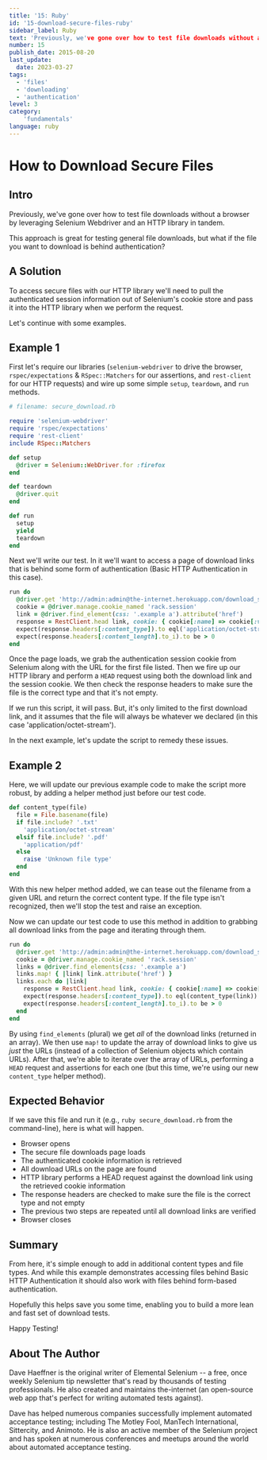 ```yaml
---
title: '15: Ruby'
id: '15-download-secure-files-ruby'
sidebar_label: Ruby 
text: 'Previously, we've gone over how to test file downloads without a browser by leveraging Selenium Webdriver and an HTTP library in tandem. This approach is great for testing general file downloads, but what if the file you want to download is behind authentication?'
number: 15
publish_date: 2015-08-20
last_update:
  date: 2023-03-27
tags:
  - 'files'
  - 'downloading'
  - 'authentication'
level: 3
category:
    'fundamentals'
language: ruby
---
```


# How to Download Secure Files

## Intro

Previously, we've gone over how to test file downloads without a browser by leveraging Selenium Webdriver and an HTTP library in tandem.

This approach is great for testing general file downloads, but what if the file you want to download is behind authentication?

## A Solution

To access secure files with our HTTP library we'll need to pull the authenticated session information out of Selenium's cookie store and pass it into the HTTP library when we perform the request.

Let's continue with some examples.

## Example 1

First let's require our libraries (`selenium-webdriver` to drive the browser, `rspec/expectations` & `RSpec::Matchers` for our assertions, and `rest-client` for our HTTP requests) and wire up some simple `setup`, `teardown`, and `run` methods.

```ruby
# filename: secure_download.rb

require 'selenium-webdriver'
require 'rspec/expectations'
require 'rest-client'
include RSpec::Matchers

def setup
  @driver = Selenium::WebDriver.for :firefox
end

def teardown
  @driver.quit
end

def run
  setup
  yield
  teardown
end
```

Next we'll write our test. In it we'll want to access a page of download links that is behind some form of authentication (Basic HTTP Authentication in this case).

```ruby
run do
  @driver.get 'http://admin:admin@the-internet.herokuapp.com/download_secure'
  cookie = @driver.manage.cookie_named 'rack.session'
  link = @driver.find_element(css: '.example a').attribute('href')
  response = RestClient.head link, cookie: { cookie[:name] => cookie[:value] }
  expect(response.headers[:content_type]).to eql('application/octet-stream')
  expect(response.headers[:content_length].to_i).to be > 0
end
```

Once the page loads, we grab the authentication session cookie from Selenium along with the URL for the first file listed. Then we fire up our HTTP library and perform a `HEAD` request using both the download link and the session cookie. We then check the response headers to make sure the file is the correct type and that it's not empty.

If we run this script, it will pass. But, it's only limited to the first download link, and it assumes that the file will always be whatever we declared (in this case 'application/octet-stream').

In the next example, let's update the script to remedy these issues.

## Example 2

Here, we will update our previous example code to make the script more robust, by adding a helper method just before our test code.

```ruby
def content_type(file)
  file = File.basename(file)
  if file.include? '.txt'
    'application/octet-stream'
  elsif file.include? '.pdf'
    'application/pdf'
  else
    raise 'Unknown file type'
  end
end
```

With this new helper method added, we can tease out the filename from a given URL and return the correct content type. If the file type isn't recognized, then we'll stop the test and raise an exception.

Now we can update our test code to use this method in addition to grabbing all download links from the page and iterating through them.

```ruby
run do
  @driver.get 'http://admin:admin@the-internet.herokuapp.com/download_secure'
  cookie = @driver.manage.cookie_named 'rack.session'
  links = @driver.find_elements(css: '.example a')
  links.map! { |link| link.attribute('href') }
  links.each do |link|
    response = RestClient.head link, cookie: { cookie[:name] => cookie[:value] }
    expect(response.headers[:content_type]).to eql(content_type(link))
    expect(response.headers[:content_length].to_i).to be > 0
  end
end
```

By using `find_elements` (plural) we get _all_ of the download links (returned in an array). We then use `map!` to update the array of download links to give us _just_ the URLs (instead of a collection of Selenium objects which contain URLs). After that, we're able to iterate over the array of URLs, performing a `HEAD` request and assertions for each one (but this time, we're using our new `content_type` helper method).

## Expected Behavior

If we save this file and run it (e.g., `ruby secure_download.rb` from the command-line), here is what will happen.

+ Browser opens
+ The secure file downloads page loads
+ The authenticated cookie information is retrieved
+ All download URLs on the page are found
+ HTTP library performs a HEAD request against the download link using the retrieved cookie information
+ The response headers are checked to make sure the file is the correct type and not empty
+ The previous two steps are repeated until all download links are verified
+ Browser closes

## Summary

From here, it's simple enough to add in additional content types and file types. And while this example demonstrates accessing files behind Basic HTTP Authentication it should also work with files behind form-based authentication.

Hopefully this helps save you some time, enabling you to build a more lean and fast set of download tests.

Happy Testing!

## About The Author

Dave Haeffner is the original writer of Elemental Selenium -- a free, once weekly Selenium tip newsletter that's read by thousands of testing professionals. He also created and maintains the-internet (an open-source web app that's perfect for writing automated tests against).

Dave has helped numerous companies successfully implement automated acceptance testing; including The Motley Fool, ManTech International, Sittercity, and Animoto. He is also an active member of the Selenium project and has spoken at numerous conferences and meetups around the world about automated acceptance testing.
